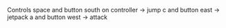Controls
space and button south on controller -> jump
c and button east -> jetpack
a and button west -> attack
